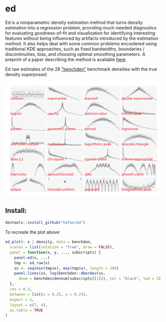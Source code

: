ed
==

Ed is a nonparametric density estimation method that turns density estimation into a regression problem, providing much-needed diagnostics for evaluating goodness-of-fit and visualization for identifying interesting features without being influenced by artifacts introduced by the estimation method.  It also helps deal with some common problems encoutered using traditional KDE approaches, such as fixed bandwidths, boundaries / discontinuities, bias, and choosing optimal smoothing parameters.  A preprint of a paper describing the method is available [here](http://ml.stat.purdue.edu/hafen/preprints/Hafen_ed.pdf).

Ed raw estimates of the 28 ["benchden"](https://cran.r-project.org/web/packages/benchden/index.html) benchmark densities with the true density superposed:

<a href="https://raw.githubusercontent.com/hafen/ed/master/misc/benchden.png" target="_blank"><img src="https://raw.githubusercontent.com/hafen/ed/master/misc/benchden.png"></a>

## Install:

```r
devtools::install_github("hafen/ed")
```

To recreate the plot above:

```r
ed_plot(~ x | density, data = benchden,
  scales = list(relation = "free", draw = FALSE),
  panel = function(x, y, ..., subscripts) {
    panel.ed(x, ...)
    tmp <- ed_raw(x)
    ss <- seq(min(tmp$x), max(tmp$x), length = 200)
    panel.lines(ss, log(benchden::dberdev(ss,
      dnum = benchden$dennum[subscripts][1])), col = "black", lwd = 2)
  },
  cex = 0.3,
  between = list(x = 0.25, y = 0.25),
  aspect = 1,
  layout = c(7, 4),
  as.table = TRUE
)
```
